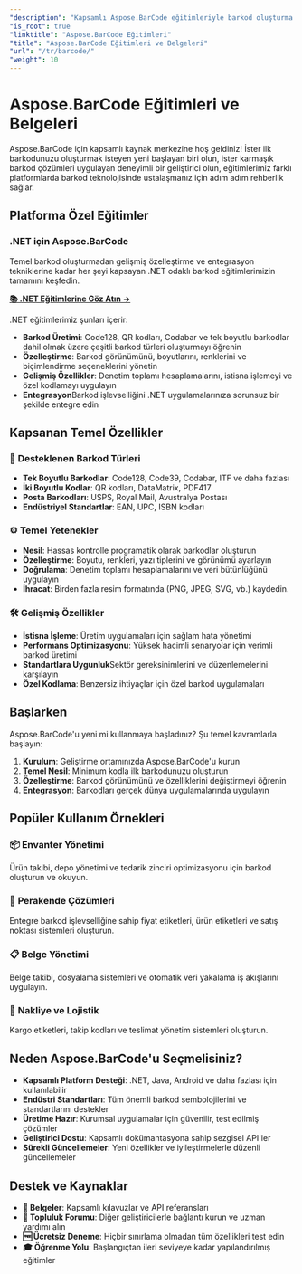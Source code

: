 ```yaml
---
"description": "Kapsamlı Aspose.BarCode eğitimleriyle barkod oluşturma ve yönetme konusunda uzmanlaşın. Farklı platformlarda barkod oluşturmayı, özelleştirmeyi ve entegre etmeyi öğrenin."
"is_root": true
"linktitle": "Aspose.BarCode Eğitimleri"
"title": "Aspose.BarCode Eğitimleri ve Belgeleri"
"url": "/tr/barcode/"
"weight": 10
---
```


# Aspose.BarCode Eğitimleri ve Belgeleri

Aspose.BarCode için kapsamlı kaynak merkezine hoş geldiniz! İster ilk barkodunuzu oluşturmak isteyen yeni başlayan biri olun, ister karmaşık barkod çözümleri uygulayan deneyimli bir geliştirici olun, eğitimlerimiz farklı platformlarda barkod teknolojisinde ustalaşmanız için adım adım rehberlik sağlar.

## Platforma Özel Eğitimler

### .NET için Aspose.BarCode
Temel barkod oluşturmadan gelişmiş özelleştirme ve entegrasyon tekniklerine kadar her şeyi kapsayan .NET odaklı barkod eğitimlerimizin tamamını keşfedin.

**[📚 .NET Eğitimlerine Göz Atın →](/barcode/net/)**

.NET eğitimlerimiz şunları içerir:
- **Barkod Üretimi**: Code128, QR kodları, Codabar ve tek boyutlu barkodlar dahil olmak üzere çeşitli barkod türleri oluşturmayı öğrenin
- **Özelleştirme**: Barkod görünümünü, boyutlarını, renklerini ve biçimlendirme seçeneklerini yönetin
- **Gelişmiş Özellikler**: Denetim toplamı hesaplamalarını, istisna işlemeyi ve özel kodlamayı uygulayın
- **Entegrasyon**Barkod işlevselliğini .NET uygulamalarınıza sorunsuz bir şekilde entegre edin

## Kapsanan Temel Özellikler

### 🎯 **Desteklenen Barkod Türleri**
- **Tek Boyutlu Barkodlar**: Code128, Code39, Codabar, ITF ve daha fazlası
- **İki Boyutlu Kodlar**: QR kodları, DataMatrix, PDF417
- **Posta Barkodları**: USPS, Royal Mail, Avustralya Postası
- **Endüstriyel Standartlar**: EAN, UPC, ISBN kodları

### ⚙️ **Temel Yetenekler**
- **Nesil**: Hassas kontrolle programatik olarak barkodlar oluşturun
- **Özelleştirme**: Boyutu, renkleri, yazı tiplerini ve görünümü ayarlayın
- **Doğrulama**: Denetim toplamı hesaplamalarını ve veri bütünlüğünü uygulayın
- **İhracat**: Birden fazla resim formatında (PNG, JPEG, SVG, vb.) kaydedin.

### 🛠️ **Gelişmiş Özellikler**
- **İstisna İşleme**: Üretim uygulamaları için sağlam hata yönetimi
- **Performans Optimizasyonu**: Yüksek hacimli senaryolar için verimli barkod üretimi
- **Standartlara Uygunluk**Sektör gereksinimlerini ve düzenlemelerini karşılayın
- **Özel Kodlama**: Benzersiz ihtiyaçlar için özel barkod uygulamaları

## Başlarken

Aspose.BarCode'u yeni mi kullanmaya başladınız? Şu temel kavramlarla başlayın:

1. **Kurulum**: Geliştirme ortamınızda Aspose.BarCode'u kurun
2. **Temel Nesil**: Minimum kodla ilk barkodunuzu oluşturun
3. **Özelleştirme**: Barkod görünümünü ve özelliklerini değiştirmeyi öğrenin
4. **Entegrasyon**: Barkodları gerçek dünya uygulamalarında uygulayın

## Popüler Kullanım Örnekleri

### 📦 **Envanter Yönetimi**
Ürün takibi, depo yönetimi ve tedarik zinciri optimizasyonu için barkod oluşturun ve okuyun.

### 🏪 **Perakende Çözümleri**
Entegre barkod işlevselliğine sahip fiyat etiketleri, ürün etiketleri ve satış noktası sistemleri oluşturun.

### 📋 **Belge Yönetimi**
Belge takibi, dosyalama sistemleri ve otomatik veri yakalama iş akışlarını uygulayın.

### 🚚 **Nakliye ve Lojistik**
Kargo etiketleri, takip kodları ve teslimat yönetim sistemleri oluşturun.

## Neden Aspose.BarCode'u Seçmelisiniz?

- **Kapsamlı Platform Desteği**: .NET, Java, Android ve daha fazlası için kullanılabilir
- **Endüstri Standartları**: Tüm önemli barkod sembolojilerini ve standartlarını destekler
- **Üretime Hazır**: Kurumsal uygulamalar için güvenilir, test edilmiş çözümler
- **Geliştirici Dostu**: Kapsamlı dokümantasyona sahip sezgisel API'ler
- **Sürekli Güncellemeler**: Yeni özellikler ve iyileştirmelerle düzenli güncellemeler

## Destek ve Kaynaklar

- **📖 Belgeler**: Kapsamlı kılavuzlar ve API referansları
- **💬 Topluluk Forumu**: Diğer geliştiricilerle bağlantı kurun ve uzman yardımı alın
- **🆓 Ücretsiz Deneme**: Hiçbir sınırlama olmadan tüm özellikleri test edin
- **🎓 Öğrenme Yolu**: Başlangıçtan ileri seviyeye kadar yapılandırılmış eğitimler